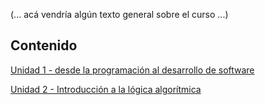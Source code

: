 (... acá vendría algún texto general sobre el curso ...)

## Contenido

[Unidad 1 - desde la programación al desarrollo de software](./programacion-a-desarrollo/programacion-a-desarrollo.index.md)  

[Unidad 2 - Introducción a la lógica algorítmica](./logica-algoritmica/logica-algoritmica.index.md)  

